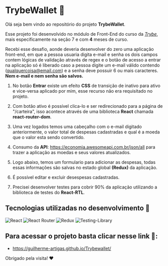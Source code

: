 # TrybeWallet 💸

Olá seja bem vindo ao repositório do projeto **TrybeWallet**.

Esse projeto foi desenvolvido no módulo de Front-End do curso da _[Trybe](https://www.betrybe.com/)_, mais especificamente na seção 7 e com **4** meses de curso.

Recebi esse desafio, aonde deveria desenvolver do zero uma aplicação front-end, em que a pessoa usuaria digita e-mail e senha os dois campos contem lógicas de validação através de regex e o botão de acesso a entrar na aplicação só é liberado caso a pessoa digite um e-mail válido contendo (qualquercoisa@email.com) e a senha deve possuir 6 ou mais caracteres. **Nem e-mail e nem senha são salvos.**

1. No botão **Entrar** existe um efeito **CSS** de transição de inativo para ativo e vice-versa aplicado por mim, esse recurso não era requisitado no projeto.

2. Com botão ativo é possível clica-lo e ser redirecionado para a página de "/carteira", isso acontece através de uma biblioteca **React** chamada **react-router-dom**.

3. Uma vez logados temos uma cabeçalho com o e-mail digitado anteriormente, o valor total de despesas cadastradas e qual é a moeda que o valor esta sendo convertido.

4. Consumo da **API**: https://economia.awesomeapi.com.br/json/all para trazer a aplicação as moedas e seus valores atualizados.

5. Logo abaixo, temos um formulario para adicionar as despesas, todas essas informações são salvas no estado global **(Redux)** da aplicação.

6. É possível editar e excluir desespesas cadastradas.

5. Precisei desenvolver testes para cobrir 90% da aplicação utilizando a biblioteca de testes do **React-RTL**.

## Tecnologias utilizadas no desenvolvimento 🦾

![React](https://img.shields.io/badge/react-%2320232a.svg?style=for-the-badge&logo=react&logoColor=%2361DAFB) ![React Router](https://img.shields.io/badge/React_Router-CA4245?style=for-the-badge&logo=react-router&logoColor=white) ![Redux](https://img.shields.io/badge/redux-%23593d88.svg?style=for-the-badge&logo=redux&logoColor=white)	![Testing-Library](https://img.shields.io/badge/-TestingLibrary-%23E33332?style=for-the-badge&logo=testing-library&logoColor=white)

## Para acessar o projeto basta clicar nesse link 🔗:
- https://guilherme-artigas.github.io/Trybewallet/

Obrigado pela visita! ❤️
